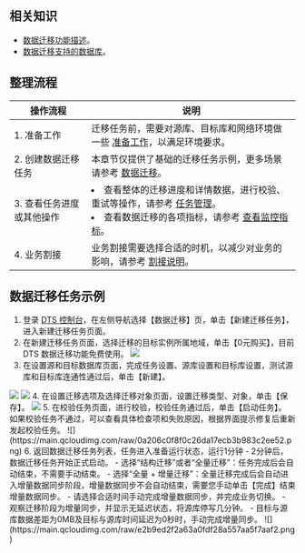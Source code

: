 
## 相关知识
- [数据迁移功能描述](https://cloud.tencent.com/document/product/571/59387)。
- [数据迁移支持的数据库](https://cloud.tencent.com/document/product/571/58686)。

## 整理流程
| **操作流程**              | **说明**                                                     |
| ------------------------- | ------------------------------------------------------------ |
| 1. 准备工作               | 迁移任务前，需要对源库、目标库和网络环境做一些 [准备工作](https://cloud.tencent.com/document/product/571/59968)，以满足环境要求。 |
| 2. 创建数据迁移任务       | 本章节仅提供了基础的迁移任务示例，更多场景请参考 [数据迁移](https://cloud.tencent.com/document/product/571/58688)。 |
| 3. 查看任务进度或其他操作 | <li>查看整体的迁移进度和详情数据，进行校验、重试等操作，请参考 [任务管理](https://cloud.tencent.com/document/product/571/58674)。<li>查看数据迁移的各项指标，请参考 [查看监控指标](https://cloud.tencent.com/document/product/571/59202)。</li> |
| 4. 业务割接               | 业务割接需要选择合适的时机，以减少对业务的影响，请参考 [割接说明](https://cloud.tencent.com/document/product/571/58660)。 |

## 数据迁移任务示例

1. 登录 [DTS 控制台](https://console.cloud.tencent.com/dts/migration)，在左侧导航选择【数据迁移】页，单击【新建迁移任务】，进入新建迁移任务页面。
2. 在新建迁移任务页面，选择迁移的目标实例所属地域，单击【0元购买】，目前 DTS 数据迁移功能免费使用。
![](https://main.qcloudimg.com/raw/7cde8ece6d819a89800e2fccfafc4010.png)
3. 在设置源和目标数据库页面，完成任务设置、源库设置和目标库设置，测试源库和目标库连通性通过后，单击【新建】。
<img src="https://main.qcloudimg.com/raw/ef55d13eb5f3f2fe7551ad4fbb7cb5a5.png"  style="margin:0;">
<img src="https://main.qcloudimg.com/raw/6db0920d8371181091c1105e2d4da86a.png"  style="margin:0;">
4. 在设置迁移选项及选择迁移对象页面，设置迁移类型、对象，单击【保存】。
<img src="https://main.qcloudimg.com/raw/51d26749a5a208f84c3750e9afc9ea32.png"  style="margin:0;">
5. 在校验任务页面，进行校验，校验任务通过后，单击【启动任务】。
如果校验任务不通过，可以查看具体检查项和失败原因，根据界面提示修复后重新发起校验任务。
![](https://main.qcloudimg.com/raw/0a206c0f8f0c26da17ecb3b983c2ee52.png)
6. 返回数据迁移任务列表，任务进入准备运行状态，运行1分钟 - 2分钟后，数据迁移任务开始正式启动。
   - 选择“结构迁移”或者“全量迁移”：任务完成后会自动结束，不需要手动结束。
   - 选择“全量 + 增量迁移”：全量迁移完成后会自动进入增量数据同步阶段，增量数据同步不会自动结束，需要您手动单击【完成】结束增量数据同步。
     - 请选择合适时间手动完成增量数据同步，并完成业务切换。
     - 观察迁移阶段为增量同步，并显示无延迟状态，将源库停写几分钟。
     - 目标与源库数据差距为0MB及目标与源库时间延迟为0秒时，手动完成增量同步。
![](https://main.qcloudimg.com/raw/e2b9ed2f2a63a0fdf28a557aa5f7aaf2.png)

